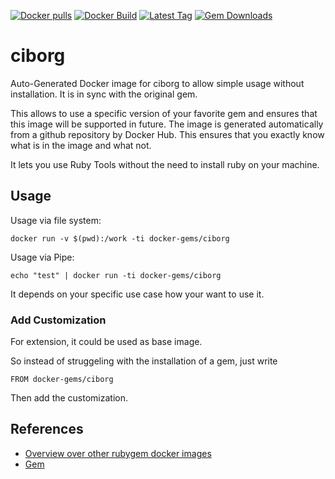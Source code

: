 [![Docker pulls](https://img.shields.io/docker/pulls/rubygem/ciborg.svg)](https://hub.docker.com/r/rubygem/ciborg/)
[![Docker Build](https://img.shields.io/docker/automated/rubygem/ciborg.svg)](https://hub.docker.com/r/rubygem/ciborg/)
[![Latest Tag](https://img.shields.io/github/tag/docker-rubygem/ciborg.svg)](https://hub.docker.com/r/rubygem/ciborg/)
[![Gem Downloads](https://img.shields.io/gem/dt/ciborg.svg)](https://rubygems.org/gems/ciborg/)
# ciborg

Auto-Generated Docker image for ciborg to allow simple usage without installation.
It is in sync with the original gem.

This allows to use a specific version of your favorite gem and ensures that this image will be supported in future.
The image is generated automatically from a github repository by Docker Hub.
This ensures that you exactly know what is in the image and what not.

It lets you use Ruby Tools without the need to install ruby on your machine.

## Usage

Usage via file system:

`docker run -v $(pwd):/work -ti docker-gems/ciborg`

Usage via Pipe:

`echo "test" | docker run -ti docker-gems/ciborg`

It depends on your specific use case how your want to use it.

### Add Customization

For extension, it could be used as base image.

So instead of struggeling with the installation of a gem, just write

`FROM docker-gems/ciborg`

Then add the customization.

## References

 - [Overview over other rubygem docker images](https://github.com/thinkbot/docker-rubygem)
 - [Gem](https://rubygems.org/gems/ciborg/)
